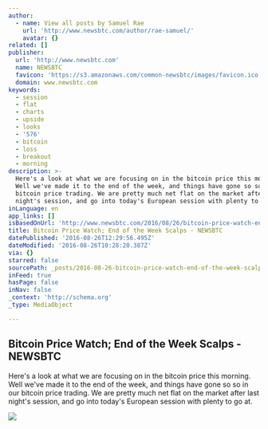 ```yaml
---
author:
  - name: View all posts by Samuel Rae
    url: 'http://www.newsbtc.com/author/rae-samuel/'
    avatar: {}
related: []
publisher:
  url: 'http://www.newsbtc.com'
  name: NEWSBTC
  favicon: 'https://s3.amazonaws.com/common-newsbtc/images/favicon.ico'
  domain: www.newsbtc.com
keywords:
  - session
  - flat
  - charts
  - upside
  - looks
  - '576'
  - bitcoin
  - loss
  - breakout
  - morning
description: >-
  Here's a look at what we are focusing on in the bitcoin price this morning.
  Well we've made it to the end of the week, and things have gone so so in our
  bitcoin price trading. We are pretty much net flat on the market after last
  night's session, and go into today's European session with plenty to go at.
inLanguage: en
app_links: []
isBasedOnUrl: 'http://www.newsbtc.com/2016/08/26/bitcoin-price-watch-end-week-scalps/'
title: Bitcoin Price Watch; End of the Week Scalps - NEWSBTC
datePublished: '2016-08-26T12:29:56.495Z'
dateModified: '2016-08-26T10:28:20.387Z'
via: {}
starred: false
sourcePath: _posts/2016-08-26-bitcoin-price-watch-end-of-the-week-scalps-newsbtc.md
inFeed: true
hasPage: false
inNav: false
_context: 'http://schema.org'
_type: MediaObject

---
```

<article style=""><h1>Bitcoin Price Watch; End of the Week Scalps - NEWSBTC</h1><p>Here's a look at what we are focusing on in the bitcoin price this morning. Well we've made it to the end of the week, and things have gone so so in our bitcoin price trading. We are pretty much net flat on the market after last night's session, and go into today's European session with plenty to go at.</p><img src="http://s3.amazonaws.com/main-newsbtc-images/2016/08/26112009/Screen-Shot-2016-08-26-at-12.11.13.png" /></article>
